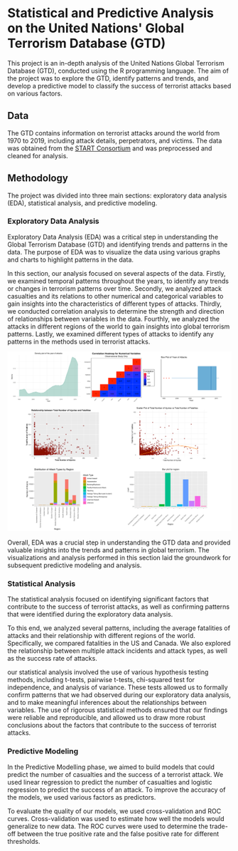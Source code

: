 # Statistical and Predictive Analysis on the United Nations' Global Terrorism Database (GTD)

This project is an in-depth analysis of the United Nations Global Terrorism Database (GTD), conducted using the R programming language. The aim of the project was to explore the GTD, identify patterns and trends, and develop a predictive model to classify the success of terrorist attacks based on various factors.

## Data
The GTD contains information on terrorist attacks around the world from 1970 to 2019, including attack details, perpetrators, and victims. The data was obtained from the [START Consortium](https://www.start.umd.edu/gtd/) and was preprocessed and cleaned for analysis.

## Methodology
The project was divided into three main sections: exploratory data analysis (EDA), statistical analysis, and predictive modeling.

### Exploratory Data Analysis

Exploratory Data Analysis (EDA) was a critical step in understanding the Global Terrorism Database (GTD) and identifying trends and patterns in the data. The purpose of EDA was to visualize the data using various graphs and charts to highlight patterns in the data.

In this section, our analysis focused on several aspects of the data. Firstly, we examined temporal patterns throughout the years, to identify any trends or changes in terrorism patterns over time. Secondly, we analyzed attack casualties and its relations to other numerical and categorical variables to gain insights into the characteristics of different types of attacks. Thirdly, we conducted correlation analysis to determine the strength and direction of relationships between variables in the data. Fourthly, we analyzed the attacks in different regions of the world to gain insights into global terrorism patterns. Lastly, we examined different types of attacks to identify any patterns in the methods used in terrorist attacks.

![EDA](https://github.com/soroushsheikh/UNDataSetStatisticalAnalysis/blob/main/EDA.png)

Overall, EDA was a crucial step in understanding the GTD data and provided valuable insights into the trends and patterns in global terrorism. The visualizations and analysis performed in this section laid the groundwork for subsequent predictive modeling and analysis.

### Statistical Analysis
The statistical analysis focused on identifying significant factors that contribute to the success of terrorist attacks, as well as confirming patterns that were identified during the exploratory data analysis.

To this end, we analyzed several patterns, including the average fatalities of attacks and their relationship with different regions of the world. Specifically, we compared fatalities in the US and Canada. We also explored the relationship between multiple attack incidents and attack types, as well as the success rate of attacks.

our statistical analysis involved the use of various hypothesis testing methods, including t-tests, pairwise t-tests, chi-squared test for independence, and analysis of variance. These tests allowed us to formally confirm patterns that we had observed during our exploratory data analysis, and to make meaningful inferences about the relationships between variables. The use of rigorous statistical methods ensured that our findings were reliable and reproducible, and allowed us to draw more robust conclusions about the factors that contribute to the success of terrorist attacks.

### Predictive Modeling
In the Predictive Modelling phase, we aimed to build models that could predict the number of casualties and the success of a terrorist attack. We used linear regression to predict the number of casualties and logistic regression to predict the success of an attack. To improve the accuracy of the models, we used various factors as predictors.

To evaluate the quality of our models, we used cross-validation and ROC curves. Cross-validation was used to estimate how well the models would generalize to new data. The ROC curves were used to determine the trade-off between the true positive rate and the false positive rate for different thresholds.
